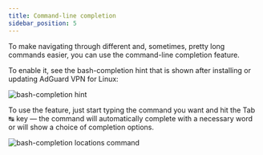 ```yaml
---
title: Command-line completion
sidebar_position: 5
---
```


To make navigating through different and, sometimes, pretty long commands easier, you can use the command-line completion feature. 

To enable it, see the bash-completion hint that is shown after installing or updating AdGuard VPN for Linux: 

![bash-completion hint](https://cdn.adtidy.org/blog/new/6x3djbash-completion-hint.png)

To use the feature, just start typing the command you want and hit the Tab ↹ key — the command will automatically complete with a necessary word or will show a choice of completion options.

![bash-completion locations command](https://cdn.adtidy.org/blog/new/1g4nhVPN-CLI-autocomplete.png)
